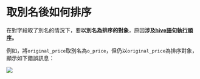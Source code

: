 # 取別名後如何排序

在對字段取了別名的情況下，要**以別名為排序的對象**，原因**涉及**[**hive語句執行順序**](../6.-zui-chang-jian-de-fen-xi-wen-ti-hui-zong-yu-fen-zu/ju-he-han-shu-ji-ben-yong-fa/hive-yu-ju-de-zhi-hang-shun-xu.md)**。**

例如，將`original_price`取別名為`o_price`，但仍以`original_price`為排序對象，顯示如下錯誤訊息：

![](https://tva1.sinaimg.cn/large/008eGmZEgy1gpepcp5kcuj31c60fmjtw.jpg)

